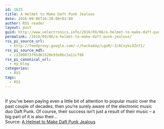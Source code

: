 ```yaml
---
id: 1625
title: A Helmet to Make Daft Punk Jealous
date: 2016-09-06T16:30:00+01:00
author: RSS reader
layout: post
guid: http://www.uelectronics.info/2016/09/06/a-helmet-to-make-daft-punk-jealous/
permalink: /2016/09/06/a-helmet-to-make-daft-punk-jealous/
rss_pi_source_url:
  - http://feedproxy.google.com/~r/hackaday/LgoM/~3/ACxykLOZntI/
rss_pi_source_md5:
  - c2209073f95d61520e93e0bc3a11cf86
rss_pi_canonical_url:
  - my_blog
categories:
  - RSS
tags:
  - RSS
---
```

&#013;  
If you’ve been paying even a little bit of attention to popular music over the past couple of decades, then you’re surely aware of the electronic music duo Daft Punk. Of course, their success isn’t just a result of their music – a big part of it is also their…&#013;  
Source: <a href="http://feedproxy.google.com/~r/hackaday/LgoM/~3/ACxykLOZntI/" target="_blank">A Helmet to Make Daft Punk Jealous</a>